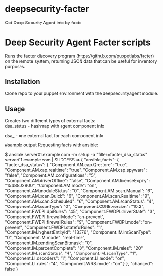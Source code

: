 # deepsecurity-facter
Get Deep Security Agent info by facts

Deep Security Agent Facter scripts
====

Runs the facter discovery program (https://github.com/puppetlabs/facter) on the remote system, returning JSON data that can be useful for inventory purposes.

## Installation
Clone repo to your puppet environment with the deepsecurityagent module.
   
## Usage
Creates two different types of external facts:<br/>
dsa_status - hashmap with agent component info

dsa_<component> - one external fact for each component info

#sample output
Requesting facts with ansible:<br/>

$ ansible server01.example.com -m setup -a "filter=facter_dsa_status"
server01.example.com | SUCCESS => {
    "ansible_facts": {
        "facter_dsa_status": {
            "Component.AM.cap.Qrestore": "true",
            "Component.AM.cap.realtime": "true",
            "Component.AM.cap.spyware": "false",
            "Component.AM.configurations": "5",
            "Component.AM.driverOffline": "false",
            "Component.AM.licenseExpiry": "1548802800",
            "Component.AM.mode": "on",
            "Component.AM.moduleStatus": "0",
            "Component.AM.scan.Manual": "6",
            "Component.AM.scan.Quick": "6",
            "Component.AM.scan.Realtime": "9",
            "Component.AM.scan.Scheduled": "6",
            "Component.AM.scanStatus": "4",
            "Component.AM.scanType": "0",
            "Component.CORE.version": "10.2",
            "Component.FWDPI.dpiRules": "45",
            "Component.FWDPI.driverState": "3",
            "Component.FWDPI.firewallMode": "on-prevent",
            "Component.FWDPI.firewallRules": "9",
            "Component.FWDPI.mode": "on-prevent",
            "Component.FWDPI.statefulRules": "1",
            "Component.IM.highestEntityId": "13376",
            "Component.IM.imScanType": "0",
            "Component.IM.mode": "real-time",
            "Component.IM.pendingScanBitmask": "0",
            "Component.IM.percentComplete": "0",
            "Component.IM.rules": "20",
            "Component.IM.scanStatus": "4",
            "Component.IM.scanType": "1",
            "Component.LI.decoders": "1",
            "Component.LI.mode": "on",
            "Component.LI.rules": "4",
            "Component.WRS.mode": "on"
        }
    },
    "changed": false
}

